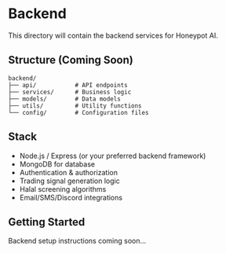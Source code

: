 # Backend

This directory will contain the backend services for Honeypot AI.

## Structure (Coming Soon)

```
backend/
├── api/           # API endpoints
├── services/      # Business logic
├── models/        # Data models
├── utils/         # Utility functions
└── config/        # Configuration files
```

## Stack

- Node.js / Express (or your preferred backend framework)
- MongoDB for database
- Authentication & authorization
- Trading signal generation logic
- Halal screening algorithms
- Email/SMS/Discord integrations

## Getting Started

Backend setup instructions coming soon...

